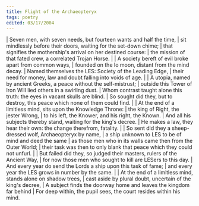 ```yaml
---
title: Flight of the Archaeopteryx
tags: poetry
edited: 03/17/2004
---
```


| Seven men, with seven needs, but fourteen wants and half the time,
| sit mindlessly before their doors, waiting for the set-down chime;
| that signifies the mothership's arrival on her destined course:
| the mission of that fated crew, a correlated Trojan Horse.
|
| A society bereft of evil broke apart from common ways,
| founded on the Io moon, distant from the mind decay.
| Named themselves the LES: Society of the Leading Edge,
| their need for money, law and doubt falling into voids of age.
|
| A utopia, named by ancient Greeks, a peace without the self-mistrust;
| outside this Tower of Iron Will lied others in a swirling dust.
| Whom contrast taught alone this truth: the eyes in vacant skulls are blind.
| So sought did they, but to destroy, this peace which none of them could find.
|
|   At the end of a limitless mind, sits upon the Knowledge Throne:
|   the king of Right, the jester Wrong,
|     to his left, the Knower, and his right, the Known.
|   And all his subjects thereby stand, waiting for the king's decree.
|   He makes a law, they hear their own: the change therefrom, fatality.
|
| So sent did they a sheep-dressed wolf, Archaeopteryx by name,
| a ship unknown to LES to be of mind and deed the same
| as those men who in its walls came then from the Outer World;
| their task was then to only blank that peace which they could not unfurl.
|
| But failed did they, so judged their masters, rulers of the Ancient Way,
| for now those men who sought to kill are LESers to this day.
| And every year do send the Lords a ship upon this task of fame;
| and every year the LES grows in number by the same.
|
|   At the end of a limitless mind, stands alone on shadow trees,
|   cast aside by plural doubt, uncertain of the king's decree,
|   A subject finds the doorway home and leaves the kingdom far behind
|   For deep within, the pupil sees, the court resides within his mind.
